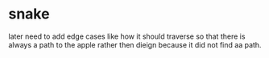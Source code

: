 # snake


later need to add edge cases like how it should traverse so that there is always a path to the apple rather then dieign because it did not find aa path.
